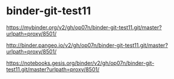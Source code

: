 # binder-git-test11

https://mybinder.org/v2/gh/op07n/binder-git-test11.git/master?urlpath=proxy/8501/

http://binder.pangeo.io/v2/gh/op07n/binder-git-test11.git/master?urlpath=proxy/8501/

https://notebooks.gesis.org/binder/v2/gh/op07n/binder-git-test11.git/master?urlpath=proxy/8501/
